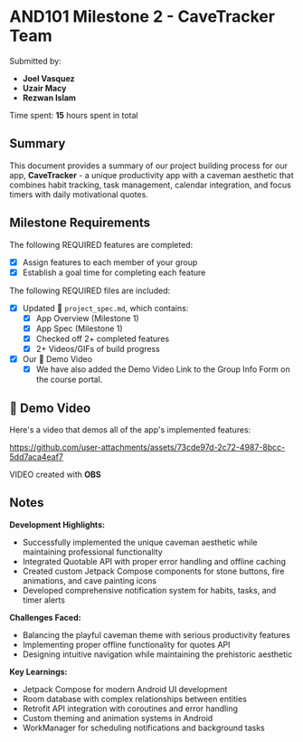 <!-- (This is a comment) INSTRUCTIONS: Go through this page and fill out any **bolded** entries with their correct values.-->

# AND101 Milestone 2 - **CaveTracker Team**

Submitted by:
- **Joel Vasquez**
- **Uzair Macy**
- **Rezwan Islam**

Time spent: **15** hours spent in total

## Summary

This document provides a summary of our project building process for our app, **CaveTracker** - a unique productivity app with a caveman aesthetic that combines habit tracking, task management, calendar integration, and focus timers with daily motivational quotes.

## Milestone Requirements

<!-- Please be sure to change the [ ] to [x] for any features you completed.  If a feature is not checked [x], you might miss the points for that item! -->

The following REQUIRED features are completed:

- [x] Assign features to each member of your group
- [x] Establish a goal time for completing each feature

The following REQUIRED files are included:

- [x] Updated 📄 `project_spec.md`, which contains:
  - [X] App Overview (Milestone 1)
  - [X] App Spec (Milestone 1)
  - [x] Checked off 2+ completed features
  - [x] 2+ Videos/GIFs of build progress

- [x] Our 🎥 Demo Video
  - [x] We have also added the Demo Video Link to the Group Info Form on the course portal.

## 🎥 Demo Video

Here's a video that demos all of the app's implemented features:

https://github.com/user-attachments/assets/73cde97d-2c72-4987-8bcc-5dd7aca4eaf7


VIDEO created with **OBS**

## Notes

**Development Highlights:**
- Successfully implemented the unique caveman aesthetic while maintaining professional functionality
- Integrated Quotable API with proper error handling and offline caching
- Created custom Jetpack Compose components for stone buttons, fire animations, and cave painting icons
- Developed comprehensive notification system for habits, tasks, and timer alerts

**Challenges Faced:**
- Balancing the playful caveman theme with serious productivity features
- Implementing proper offline functionality for quotes API
- Designing intuitive navigation while maintaining the prehistoric aesthetic

**Key Learnings:**
- Jetpack Compose for modern Android UI development
- Room database with complex relationships between entities
- Retrofit API integration with coroutines and error handling
- Custom theming and animation systems in Android
- WorkManager for scheduling notifications and background tasks
